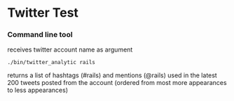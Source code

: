 # Twitter Test

### Command line tool

  receives twitter account name as argument

    ./bin/twitter_analytic rails

  returns a list of hashtags (#rails) and mentions (@rails) used in the latest 200 tweets posted from the account
  (ordered from most more appearances to less appearances)
